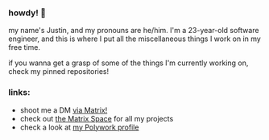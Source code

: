 ### howdy! 👋

my name's Justin, and my pronouns are he/him. I'm a 23-year-old software engineer, and this is where I put all the miscellaneous things I work on in my free time.

if you wanna get a grasp of some of the things I'm currently working on, check my pinned repositories!

### links:

* shoot me a DM [via Matrix!](https://matrix.to/#/@justin:schweigert.dev)
* check out [the Matrix Space](https://matrix.to/#/#justins-projects:schweigert.dev) for all my projects
* check a look at [my Polywork profile](https://justin.schweigert.dev)

<!--
**sand-head/sand-head** is a ✨ _special_ ✨ repository because its `README.md` (this file) appears on your GitHub profile.

Here are some ideas to get you started:

- 🔭 I’m currently working on ...
- 🌱 I’m currently learning ...
- 👯 I’m looking to collaborate on ...
- 🤔 I’m looking for help with ...
- 💬 Ask me about ...
- 📫 How to reach me: ...
- 😄 Pronouns: ...
- ⚡ Fun fact: ...
-->
